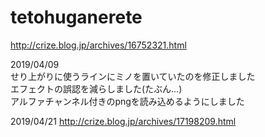 # tetohuganerete
http://crize.blog.jp/archives/16752321.html  

2019/04/09  
せり上がりに使うラインにミノを置いていたのを修正しました  
エフェクトの誤認を減らしました(たぶん…)  
アルファチャンネル付きのpngを読み込めるようにしました  

2019/04/21
http://crize.blog.jp/archives/17198209.html
